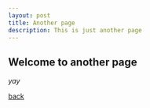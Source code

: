 ```yaml
---
layout: post
title: Another page
description: This is just another page
---
```


## Welcome to another page

_yay_

[back](./)
